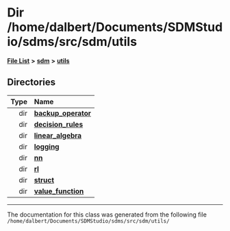 
<NavBar active_item_id="2"/>

# Dir /home/dalbert/Documents/SDMStudio/sdms/src/sdm/utils


[**File List**](files.md) **>** [**sdm**](dir_ae1b8d8c3d2627954ba53c22978558f0.md) **>** [**utils**](dir_d5f9b32a4b7e3085fe36bb5e85e812de.md)












## Directories

| Type | Name |
| ---: | :--- |
| dir | [**backup\_operator**](dir_e5da9301ce0d3402db8949e56416e9b7.md) <br> |
| dir | [**decision\_rules**](dir_4983fd2ecc8cc6698afce148812a6aba.md) <br> |
| dir | [**linear\_algebra**](dir_f6794c324212297d566732725cbf26ea.md) <br> |
| dir | [**logging**](dir_a755706b7eb45c402113f86d3477d08c.md) <br> |
| dir | [**nn**](dir_a0f8f367ee5fbc480d285e7bffe42674.md) <br> |
| dir | [**rl**](dir_1bc0c1e8b4bb5415537951e68df5cc3c.md) <br> |
| dir | [**struct**](dir_8910f640002ec96a2876ed8b2614abb5.md) <br> |
| dir | [**value\_function**](dir_9190e49f25bb1396e1fb4a6f0beec9b4.md) <br> |

















------------------------------
The documentation for this class was generated from the following file `/home/dalbert/Documents/SDMStudio/sdms/src/sdm/utils/`